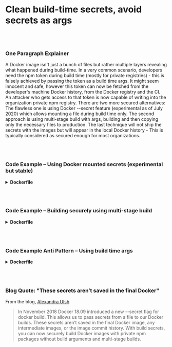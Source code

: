 # Clean build-time secrets, avoid secrets as args

<br/><br/>

### One Paragraph Explainer


A Docker image isn't just a bunch of files but rather multiple layers revealing what happened during build-time. In a very common scenario, developers need the npm token during build time (mostly for private registries) - this is falsely achieved by passing the token as a build time args. It might seem innocent and safe, however this token can now be fetched from the developer's machine Docker history, from the Docker registry and the CI. An attacker who gets access to that token is now capable of writing into the organization private npm registry. There are two more secured alternatives: The flawless one is using Docker --secret feature (experimental as of July 2020) which allows mounting a file during build time only. The second approach is using multi-stage build with args, building and then copying only the necessary files to production. The last technique will not ship the secrets with the images but will appear in the local Docker history - This is typically considered as secured enough for most organizations.

<br/><br/>

### Code Example – Using Docker mounted secrets (experimental but stable)

<details>

<summary><strong>Dockerfile</strong></summary>

```dockerfile
# syntax = docker/dockerfile:1.0-experimental

FROM node:12-slim

WORKDIR /usr/src/app
COPY package.json package-lock.json ./
RUN --mount=type=secret,id=npm,target=/root/.npmrc npm ci

# The rest comes here
```

</details>

<br/><br/>

### Code Example – Building securely using multi-stage build

<details>

<summary><strong>Dockerfile</strong></summary>

```dockerfile
FROM node:12-slim AS build

ARG NPM_TOKEN

WORKDIR /usr/src/app
COPY . /dist

RUN echo "//registry.npmjs.org/:\_authToken=\$NPM_TOKEN" > .npmrc && \
 npm ci --production && \
 rm -f .npmrc


FROM build as prod

COPY --from=build /dist /dist
CMD ["node", "index.js"]

# The ARG and .npmrc won't appear in the final image but can be found in the Docker daemon un-tagged images list - make sure to delete those
```

</details>

<br/><br/>

### Code Example Anti Pattern – Using build time args

<details>

<summary><strong>Dockerfile</strong></summary>

```dockerfile
FROM node:12-slim

ARG NPM_TOKEN

WORKDIR /usr/src/app
COPY . /dist

RUN echo "//registry.npmjs.org/:\_authToken=\$NPM_TOKEN" > .npmrc && \
 npm ci --production && \
 rm -f .npmrc

# Deleting the .npmrc within the same copy command will not save it inside the layer, however it can be found in image history

CMD ["node", "index.js"]
```

</details>

<br/><br/>

### Blog Quote: "These secrets aren’t saved in the final Docker"

From the blog, [Alexandra Ulsh](https://www.alexandraulsh.com/2019/02/24/docker-build-secrets-and-npmrc/?fbclid=IwAR0EAr1nr4_QiGzlNQcQKkd9rem19an9atJRO_8-n7oOZXwprToFQ53Y0KQ)

> In November 2018 Docker 18.09 introduced a new --secret flag for docker build. This allows us to pass secrets from a file to our Docker builds. These secrets aren’t saved in the final Docker image, any intermediate images, or the image commit history. With build secrets, you can now securely build Docker images with private npm packages without build arguments and multi-stage builds.

```

```
